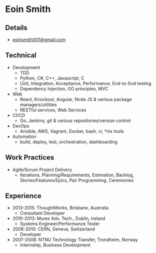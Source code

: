 # Eoin Smith

## Details

- eoinsmith001@gmail.com

## Technical

- Development
	- TDD
	- Python, C#, C++, Javascript, C
	- Unit, Integration, Acceptance, Performance, End-to-End testing
	- Dependency Injection, OO principles, MVC
- Web
	- React, Knockout, Angular, Node JS & various package managers/utilities
	- RESTful services, Web Services
- CI/CD
	- Go, Jenkins, git & various repositories/version control 
- DevOps
	- Ansible, AWS, Vagrant, Docker, bash, vi, *nix tools
- Automation
	- build, deploy, test, orchestration, dashboarding

## Work Practices

- Agile/Scrum Project Delivery
	- Iterations, Planning/Requirements, Estimation, Backlog, Stories/Features/Epics, Pair Programming, Ceremonies

## Experience

- 2013-2015: ThoughtWorks, Brisbane, Australia
	- Consultant Developer
- 2010-2013: Murex Adv. Tech., Dublin, Ireland
	- Systems Engineer/Performance Tester
- 2008-2010: CERN, Geneva, Switzerland
	- Developer
- 2007-2008: NTNU Technology Transfer, Trondheim, Norway
	- Internship, Business Development

